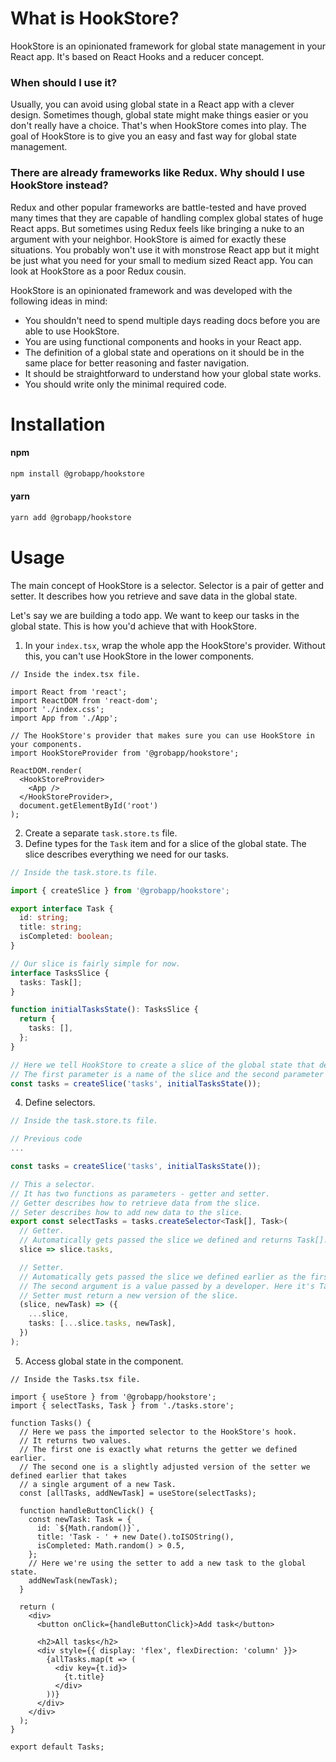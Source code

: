 # What is HookStore?
HookStore is an opinionated framework for global state management in your React app. It's based on React Hooks and a reducer concept.

### When should I use it?
Usually, you can avoid using global state in a React app with a clever design. Sometimes though, global state might make things easier or you don't really have a choice.
That's when HookStore comes into play. The goal of HookStore is to give you an easy and fast way for global state management.

### There are already frameworks like Redux. Why should I use HookStore instead?
Redux and other popular frameworks are battle-tested and have proved many times that they are capable of handling complex global states of huge React apps. But sometimes using Redux feels like bringing a nuke to an argument with your neighbor. HookStore is aimed for exactly these situations. You probably won't use it with monstrose React app but it might be just what you need for your small to medium sized React app. You can look at HookStore as a poor Redux cousin.

HookStore is an opinionated framework and was developed with the following ideas in mind:
- You shouldn't need to spend multiple days reading docs before you are able to use HookStore.
- You are using functional components and hooks in your React app.
- The definition of a global state and operations on it should be in the same place for better reasoning and faster navigation.
- It should be straightforward to understand how your global state works.
- You should write only the minimal required code.


# Installation

#### npm
```sh
npm install @grobapp/hookstore
```

#### yarn
```sh
yarn add @grobapp/hookstore
```

# Usage
The main concept of HookStore is a selector. Selector is a pair of getter and setter. It describes how you retrieve and save data in the global state.


Let's say we are building a todo app. We want to keep our tasks in the global state. This is how you'd achieve that with HookStore.

1. In your `index.tsx`, wrap the whole app the HookStore's provider. Without this, you can't use HookStore in the lower components.

```tsx
// Inside the index.tsx file.

import React from 'react';
import ReactDOM from 'react-dom';
import './index.css';
import App from './App';

// The HookStore's provider that makes sure you can use HookStore in your components.
import HookStoreProvider from '@grobapp/hookstore';

ReactDOM.render(
  <HookStoreProvider>
    <App />
  </HookStoreProvider>,
  document.getElementById('root')
);
```

2. Create a separate `task.store.ts` file.
3. Define types for the `Task` item and for a slice of the global state. The slice describes everything we need for our tasks.

```typescript
// Inside the task.store.ts file.

import { createSlice } from '@grobapp/hookstore';

export interface Task {
  id: string;
  title: string;
  isCompleted: boolean;
}

// Our slice is fairly simple for now.
interface TasksSlice {
  tasks: Task[];
}

function initialTasksState(): TasksSlice {
  return {
    tasks: [],
  };
}

// Here we tell HookStore to create a slice of the global state that describes our tasks.
// The first parameter is a name of the slice and the second parameter is the initial state of the slice.
const tasks = createSlice('tasks', initialTasksState());
```

4. Define selectors.

```typescript
// Inside the task.store.ts file.

// Previous code
...

const tasks = createSlice('tasks', initialTasksState());

// This a selector.
// It has two functions as parameters - getter and setter.
// Getter describes how to retrieve data from the slice.
// Seter describes how to add new data to the slice.
export const selectTasks = tasks.createSelector<Task[], Task>(
  // Getter.
  // Automatically gets passed the slice we defined and returns Task[].
  slice => slice.tasks,

  // Setter.
  // Automatically gets passed the slice we defined earlier as the first argument.
  // The second argument is a value passed by a developer. Here it's Task.
  // Setter must return a new version of the slice.
  (slice, newTask) => ({
    ...slice,
    tasks: [...slice.tasks, newTask],
  })
);
```

5. Access global state in the component.

```tsx
// Inside the Tasks.tsx file.

import { useStore } from '@grobapp/hookstore';
import { selectTasks, Task } from './tasks.store';

function Tasks() {
  // Here we pass the imported selector to the HookStore's hook.
  // It returns two values.
  // The first one is exactly what returns the getter we defined earlier.
  // The second one is a slightly adjusted version of the setter we defined earlier that takes
  // a single argument of a new Task.
  const [allTasks, addNewTask] = useStore(selectTasks);

  function handleButtonClick() {
    const newTask: Task = {
      id: `${Math.random()}`,
      title: 'Task - ' + new Date().toISOString(),
      isCompleted: Math.random() > 0.5,
    };
    // Here we're using the setter to add a new task to the global state.
    addNewTask(newTask);
  }

  return (
    <div>
      <button onClick={handleButtonClick}>Add task</button>

      <h2>All tasks</h2>
      <div style={{ display: 'flex', flexDirection: 'column' }}>
        {allTasks.map(t => (
          <div key={t.id}>
            {t.title}
          </div>
        ))}
      </div>
    </div>
  );
}

export default Tasks;
```



